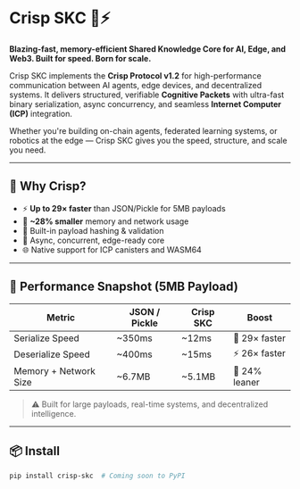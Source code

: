 # Crisp SKC 🧠⚡

**Blazing-fast, memory-efficient Shared Knowledge Core for AI, Edge, and Web3. Built for speed. Born for scale.**

Crisp SKC implements the **Crisp Protocol v1.2** for high-performance communication between AI agents, edge devices, and decentralized systems. It delivers structured, verifiable **Cognitive Packets** with ultra-fast binary serialization, async concurrency, and seamless **Internet Computer (ICP)** integration.

Whether you're building on-chain agents, federated learning systems, or robotics at the edge — Crisp SKC gives you the speed, structure, and scale you need.

---

## 🚀 Why Crisp?

- ⚡ **Up to 29× faster** than JSON/Pickle for 5MB payloads
- 💾 **~28% smaller** memory and network usage
- 🔐 Built-in payload hashing & validation
- 🔄 Async, concurrent, edge-ready core
- 🌐 Native support for ICP canisters and WASM64

---

## 🔬 Performance Snapshot (5MB Payload)

| Metric                   | JSON / Pickle          | Crisp SKC              | Boost        |
|--------------------------|------------------------|-------------------------|--------------|
| Serialize Speed          | ~350ms                 | ~12ms                  | 🚀 29× faster |
| Deserialize Speed        | ~400ms                 | ~15ms                  | ⚡ 26× faster |
| Memory + Network Size    | ~6.7MB                 | ~5.1MB                 | 💾 24% leaner |

> ⚠️ Built for large payloads, real-time systems, and decentralized intelligence.

---

## 📦 Install

```bash
pip install crisp-skc  # Coming soon to PyPI
